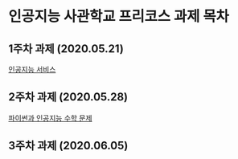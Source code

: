 # 인공지능 사관학교 프리코스 과제 목차

## 1주차 과제 (2020.05.21)
[인공지능 서비스](https://github.com/LEE-HeeJin-99/AI-HEEJIN/blob/master/Untitled0.ipynb)
## 2주차 과제 (2020.05.28)
[파이썬과 인공지능 수학 문제](https://github.com/LEE-HeeJin-99/AI-HEEJIN/blob/master/2%E1%84%8C%E1%85%AE%E1%84%8E%E1%85%A1%E1%84%80%E1%85%AA%E1%84%8C%E1%85%A6.ipynb)
## 3주차 과제 (2020.06.05)
